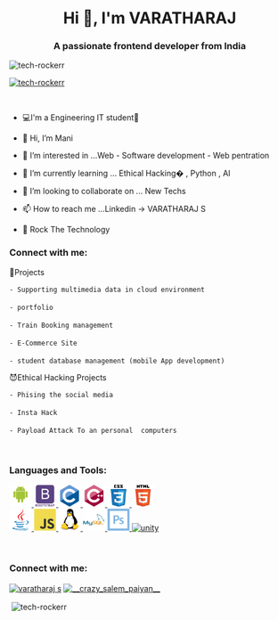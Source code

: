 <h1 align="center">Hi 👋, I'm VARATHARAJ</h1>
<h3 align="center">A passionate frontend developer from India</h3>

<p align="left"> <img src="https://komarev.com/ghpvc/?username=tech-rockerr&label=Profile%20views&color=0e75b6&style=flat" alt="tech-rockerr" /> </p>

<p align="left"> <a href="https://github.com/ryo-ma/github-profile-trophy"><img src="https://github-profile-trophy.vercel.app/?username=tech-rockerr" alt="tech-rockerr" /></a> </p>

<br>
   
 - 💻I'm a Engineering IT student🤠

- 👋 Hi, I’m Mani
 
- 👀 I’m interested in ...Web - Software development - Web pentration
 
- 🌱 I’m currently learning ... Ethical Hacking� , Python , AI
 
- 💞️ I’m looking to collaborate on ... New Techs

- 📫 How to reach me ...Linkedin -> VARATHARAJ S
 
- 🤙 Rock The Technology

<h3 align="left">Connect with me:</h3>
<p align="left">


🔗Projects

    - Supporting multimedia data in cloud environment
 
    - portfolio
 
    - Train Booking management
 
    - E-Commerce Site
 
    - student database management (mobile App development)
 
 😈Ethical Hacking Projects
 
    - Phising the social media
  
    - Insta Hack
   
    - Payload Attack To an personal  computers
    

<br>   
   
   
   <h3 align="left">Languages and Tools:</h3>
<p align="left"> <a href="https://developer.android.com" target="_blank"> <img src="https://raw.githubusercontent.com/devicons/devicon/master/icons/android/android-original-wordmark.svg" alt="android" width="40" height="40"/> </a> <a href="https://getbootstrap.com" target="_blank"> <img src="https://raw.githubusercontent.com/devicons/devicon/master/icons/bootstrap/bootstrap-plain-wordmark.svg" alt="bootstrap" width="40" height="40"/> </a> <a href="https://www.cprogramming.com/" target="_blank"> <img src="https://raw.githubusercontent.com/devicons/devicon/master/icons/c/c-original.svg" alt="c" width="40" height="40"/> </a>  <a href="https://www.w3schools.com/cpp/" target="_blank"> <img src="https://raw.githubusercontent.com/devicons/devicon/master/icons/cplusplus/cplusplus-original.svg" alt="cplusplus" width="40" height="40"/> </a> <a href="https://www.w3schools.com/css/" target="_blank"> <img src="https://raw.githubusercontent.com/devicons/devicon/master/icons/css3/css3-original-wordmark.svg" alt="css3" width="40" height="40"/> </a> <a href="https://www.w3.org/html/" target="_blank"> <img src="https://raw.githubusercontent.com/devicons/devicon/master/icons/html5/html5-original-wordmark.svg" alt="html5" width="40" height="40"/> </a> <br> <a href="https://www.java.com" target="_blank"> <img src="https://raw.githubusercontent.com/devicons/devicon/master/icons/java/java-original.svg" alt="java" width="40" height="40"/> </a> <a href="https://developer.mozilla.org/en-US/docs/Web/JavaScript" target="_blank"> <img src="https://raw.githubusercontent.com/devicons/devicon/master/icons/javascript/javascript-original.svg" alt="javascript" width="40" height="40"/> </a> <a href="https://www.linux.org/" target="_blank"> <img src="https://raw.githubusercontent.com/devicons/devicon/master/icons/linux/linux-original.svg" alt="linux" width="40" height="40"/> </a> <a href="https://www.mysql.com/" target="_blank"> <img src="https://raw.githubusercontent.com/devicons/devicon/master/icons/mysql/mysql-original-wordmark.svg" alt="mysql" width="40" height="40"/> </a> <a href="https://www.photoshop.com/en" target="_blank"> <img src="https://raw.githubusercontent.com/devicons/devicon/master/icons/photoshop/photoshop-line.svg" alt="photoshop" width="40" height="40"/> </a> <a href="https://unity.com/" target="_blank"> <img src="https://www.vectorlogo.zone/logos/unity3d/unity3d-icon.svg" alt="unity" width="40" height="40"/> </a> </p>

 <br>
   
   
<h3 align="left">Connect with me:</h3>
<p align="left">
<a href="https://linkedin.com/in/varatharaj s" target="blank"><img align="center" src="https://raw.githubusercontent.com/rahuldkjain/github-profile-readme-generator/master/src/images/icons/Social/linked-in-alt.svg" alt="varatharaj s" height="30" width="40" /></a>
<a href="https://instagram.com/__crazy_salem_paiyan__" target="blank"><img align="center" src="https://raw.githubusercontent.com/rahuldkjain/github-profile-readme-generator/master/src/images/icons/Social/instagram.svg" alt="__crazy_salem_paiyan__" height="30" width="40" /></a>
</p>





<p>&nbsp;<img align="center" src="https://github-readme-stats.vercel.app/api?username=tech-rockerr&show_icons=true&locale=en" alt="tech-rockerr" /></p>
<!---
Tech-rockerr/Tech-rockerr is a ✨ special ✨ repository because its `README.md` (this file) appears on your GitHub profile.
You can click the Preview link to take a look at your changes.
--->
